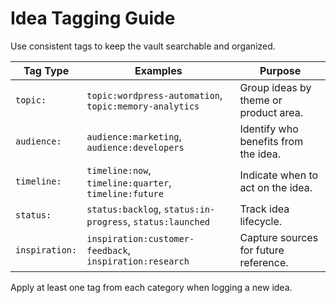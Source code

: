 # Idea Tagging Guide

Use consistent tags to keep the vault searchable and organized.

| Tag Type | Examples | Purpose |
|----------|----------|---------|
| `topic:` | `topic:wordpress-automation`, `topic:memory-analytics` | Group ideas by theme or product area. |
| `audience:` | `audience:marketing`, `audience:developers` | Identify who benefits from the idea. |
| `timeline:` | `timeline:now`, `timeline:quarter`, `timeline:future` | Indicate when to act on the idea. |
| `status:` | `status:backlog`, `status:in-progress`, `status:launched` | Track idea lifecycle. |
| `inspiration:` | `inspiration:customer-feedback`, `inspiration:research` | Capture sources for future reference. |

Apply at least one tag from each category when logging a new idea.

